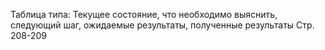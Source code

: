 Таблица типа:
Текущее состояние, что необходимо выяснить, следующий шаг, ожидаемые результаты, полученные результаты
Стр. 208-209
